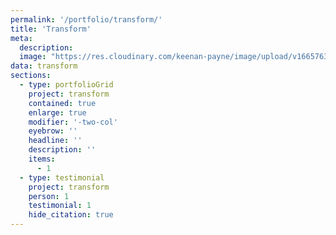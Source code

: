 ```yaml
---
permalink: '/portfolio/transform/'
title: 'Transform'
meta: 
  description: 
  image: "https://res.cloudinary.com/keenan-payne/image/upload/v1665763707/portfolio/transform/cover_yrt6ni.png"
data: transform
sections: 
  - type: portfolioGrid
    project: transform
    contained: true
    enlarge: true
    modifier: '-two-col'
    eyebrow: ''
    headline: ''
    description: ''
    items: 
      - 1
  - type: testimonial
    project: transform
    person: 1
    testimonial: 1
    hide_citation: true
---
```

